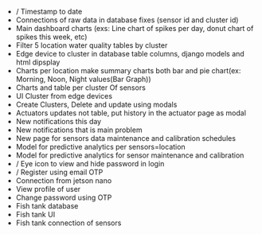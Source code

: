 - / Timestamp to date
- Connections of raw data in database fixes (sensor id and cluster id)
- Main dashboard charts (exs: Line chart of spikes per day, donut chart of spikes this week, etc)
- Filter 5 location water quality tables by cluster
- Edge device to cluster in database table columns, django models and html dipsplay 
- Charts per location make summary charts both bar and pie chart(ex: Morning, Noon, Night values(Bar Graph))
- Charts and table per cluster Of sensors
- UI Cluster from edge devices
- Create Clusters, Delete and update using modals
- Actuators updates not table, put history in the actuator page as modal
- New notifications this day
- New notifications that is main problem
- New page for sensors data maintenance and calibration schedules
- Model for predictive analytics per sensors=location
- Model for predictive analytics for sensor maintenance and calibration
- / Eye icon to view and hide password in login
- / Register using email OTP
- Connection from jetson nano
- View profile of user
- Change password using OTP
- Fish tank database
- Fish tank UI
- Fish tank connection of sensors
